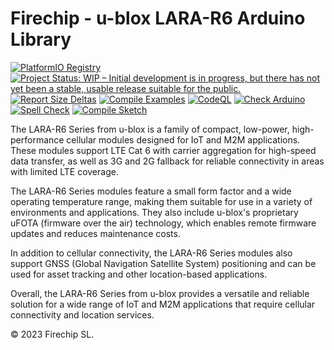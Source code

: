 Firechip - u-blox LARA-R6 Arduino Library
==============================

[![PlatformIO Registry](https://badges.registry.platformio.org/packages/firechip/library/FC0003390327.svg)](https://registry.platformio.org/libraries/firechip/FC0003390327)
[![Project Status: WIP – Initial development is in progress, but there has not yet been a stable, usable release suitable for the public.](https://www.repostatus.org/badges/latest/wip.svg)](https://www.repostatus.org/#wip)
[![Report Size Deltas](https://github.com/firechip/Firechip_u-blox_LARA-R6_Arduino_Library/actions/workflows/report-size-deltas.yml/badge.svg)](https://github.com/firechip/Firechip_u-blox_LARA-R6_Arduino_Library/actions/workflows/report-size-deltas.yml)
[![Compile Examples](https://github.com/firechip/Firechip_u-blox_LARA-R6_Arduino_Library/actions/workflows/compile-examples.yml/badge.svg)](https://github.com/firechip/Firechip_u-blox_LARA-R6_Arduino_Library/actions/workflows/compile-examples.yml)
[![CodeQL](https://github.com/firechip/Firechip_u-blox_LARA-R6_Arduino_Library/actions/workflows/codeql.yml/badge.svg)](https://github.com/firechip/Firechip_u-blox_LARA-R6_Arduino_Library/actions/workflows/codeql.yml)
[![Check Arduino](https://github.com/firechip/Firechip_u-blox_LARA-R6_Arduino_Library/actions/workflows/check-arduino.yml/badge.svg)](https://github.com/firechip/Firechip_u-blox_LARA-R6_Arduino_Library/actions/workflows/check-arduino.yml)
[![Spell Check](https://github.com/firechip/Firechip_u-blox_LARA-R6_Arduino_Library/actions/workflows/spell-check.yml/badge.svg)](https://github.com/firechip/Firechip_u-blox_LARA-R6_Arduino_Library/actions/workflows/spell-check.yml)
[![Compile Sketch](https://github.com/firechip/Firechip_u-blox_LARA-R6_Arduino_Library/actions/workflows/compile-sketch.yml/badge.svg)](https://github.com/firechip/Firechip_u-blox_LARA-R6_Arduino_Library/actions/workflows/compile-sketch.yml)

The LARA-R6 Series from u-blox is a family of compact, low-power, high-performance cellular modules designed for IoT and M2M applications. These modules support LTE Cat 6 with carrier aggregation for high-speed data transfer, as well as 3G and 2G fallback for reliable connectivity in areas with limited LTE coverage.

The LARA-R6 Series modules feature a small form factor and a wide operating temperature range, making them suitable for use in a variety of environments and applications. They also include u-blox's proprietary uFOTA (firmware over the air) technology, which enables remote firmware updates and reduces maintenance costs.

In addition to cellular connectivity, the LARA-R6 Series modules also support GNSS (Global Navigation Satellite System) positioning and can be used for asset tracking and other location-based applications.

Overall, the LARA-R6 Series from u-blox provides a versatile and reliable solution for a wide range of IoT and M2M applications that require cellular connectivity and location services.

© 2023 Firechip SL.
